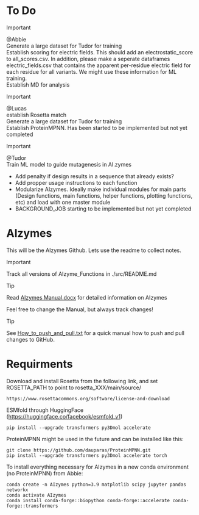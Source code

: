 # To Do
> [!IMPORTANT]
> @Abbie <br>
> Generate a large dataset for Tudor for training <br>
> Establish scoring for electric fields. This should add an electrostatic_score to all_scores.csv. In addition, please make a seperate dataframes electric_fields.csv that contains the apparent per-residue electric field for each residue for all variants. We might use these information for ML training. <br>
> Establish MD for analysis

> [!IMPORTANT]
> @Lucas <br>
> establish Rosetta match <br>
> Generate a large dataset for Tudor for training <br>
> Establish ProteinMPNN. Has been started to be implemented but not yet completed <br>

> [!IMPORTANT]
> @Tudor <br>
> Train ML model to guide mutagenesis in AI.zymes <br>

- Add penalty if design results in a sequence that already exists? 
- Add propper usage instructions to each function
- Modularize AIzymes. Ideally make individual modules for main parts (Design functions, main functions, helper functions, plotting functions, etc) and load with one master module
- BACKGROUND_JOB starting to be implemented but not yet completed

# AIzymes
This will be the AIzymes Github. Lets use the readme to collect notes.

> [!IMPORTANT]
> Track all versions of AIzyme_Functions in ./src/README.md

> [!TIP]
> Read [AIzymes Manual.docx](https://github.com/bunzela/AIzymes/blob/main/AIzymes%20Manual.docx) for detailed information on AIzymes
> 
> Feel free to change the Manual, but always track changes!

> [!TIP]
> See [How_to_push_and_pull.txt](https://github.com/bunzela/AIzymes/blob/main/How_to_push_and_pull.txt) for a quick manual how to push and pull changes to GitHub.

# Requirments
Download and install Rosetta from the following link, and set ROSETTA_PATH to point to rosetta_XXX/main/source/
```
https://www.rosettacommons.org/software/license-and-download
```
ESMfold through HuggingFace (https://huggingface.co/facebook/esmfold_v1)
```
pip install --upgrade transformers py3Dmol accelerate
```
ProteinMPNN might be used in the future and can be installed like this:
```
git clone https://github.com/dauparas/ProteinMPNN.git
pip install --upgrade transformers py3Dmol accelerate torch
```


To install everything necessary for AIzymes in a new conda environment (no ProteinMPNN) from Abbie:
```
conda create -n AIzymes python=3.9 matplotlib scipy jupyter pandas networkx
conda activate AIzymes
conda install conda-forge::biopython conda-forge::accelerate conda-forge::transformers
```
